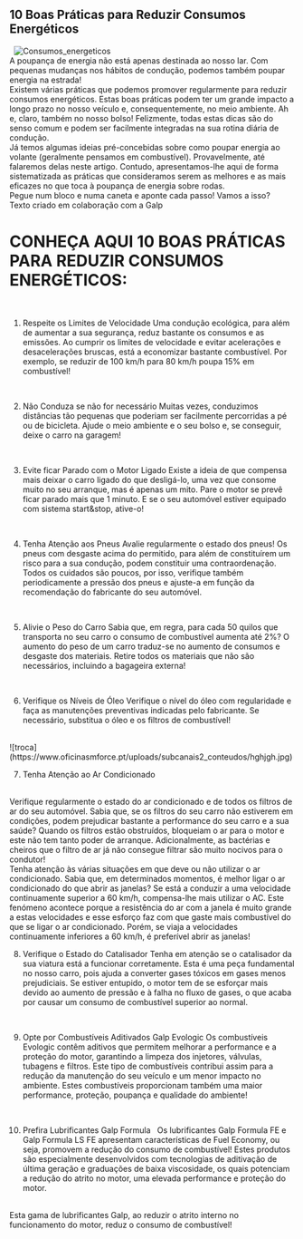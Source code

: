 ## 10 Boas Práticas para Reduzir Consumos Energéticos
&nbsp;
![Consumos_energeticos](https://www.oficinasmforce.pt/uploads/subcanais2/reduzirconsumos[1].jpg)
<br>
A poupança de energia não está apenas destinada ao nosso lar. Com pequenas mudanças nos hábitos de condução, podemos também poupar energia na estrada!
<br>
Existem várias práticas que podemos promover regularmente para reduzir consumos energéticos. Estas boas práticas podem ter um grande impacto a longo prazo no nosso veículo e, consequentemente, no meio ambiente. Ah e, claro, também no nosso bolso! Felizmente, todas estas dicas são do senso comum e podem ser facilmente integradas na sua rotina diária de condução.
<br>
Já temos algumas ideias pré-concebidas sobre como poupar energia ao volante (geralmente pensamos em combustível). Provavelmente, até falaremos delas neste artigo. Contudo, apresentamos-lhe aqui de forma sistematizada as práticas que consideramos serem as melhores e as mais eficazes no que toca à poupança de energia sobre rodas.
<br>
Pegue num bloco e numa caneta e aponte cada passo! Vamos a isso?
&nbsp;
Texto criado em colaboração com a Galp
<br>

# CONHEÇA AQUI 10 BOAS PRÁTICAS PARA REDUZIR CONSUMOS ENERGÉTICOS:
&nbsp;
1. Respeite os Limites de Velocidade
Uma condução ecológica, para além de aumentar a sua segurança, reduz bastante os consumos e as emissões. Ao cumprir os limites de velocidade e evitar acelerações e desacelerações bruscas, está a economizar bastante combustível. Por exemplo, se reduzir de 100 km/h para 80 km/h poupa 15% em combustível!
<br>

2. Não Conduza se não for necessário
Muitas vezes, conduzimos distâncias tão pequenas que poderiam ser facilmente percorridas a pé ou de bicicleta. Ajude o meio ambiente e o seu bolso e, se conseguir, deixe o carro na garagem!
<br>
 

3. Evite ficar Parado com o Motor Ligado
Existe a ideia de que compensa mais deixar o carro ligado do que desligá-lo, uma vez que consome muito no seu arranque, mas é apenas um mito. Pare o motor se prevê ficar parado mais que 1 minuto. E se o seu automóvel estiver equipado com sistema start&stop, ative-o!
<br>
 

4. Tenha Atenção aos Pneus
Avalie regularmente o estado dos pneus! Os pneus com desgaste acima do permitido, para além de constituírem um risco para a sua condução, podem constituir uma contraordenação. Todos os cuidados são poucos, por isso, verifique também periodicamente a pressão dos pneus e ajuste-a em função da recomendação do fabricante do seu automóvel.
<br>
 

5. Alivie o Peso do Carro
Sabia que, em regra, para cada 50 quilos que transporta no seu carro o consumo de combustível aumenta até 2%? O aumento do peso de um carro traduz-se no aumento de consumos e desgaste dos materiais. Retire todos os materiais que não são necessários, incluindo a bagageira externa!
<br>
 

6. Verifique os Níveis de Óleo
Verifique o nível do óleo com regularidade e faça as manutenções preventivas indicadas pelo fabricante. Se necessário, substitua o óleo e os filtros de combustível!
<br>
![troca](https://www.oficinasmforce.pt/uploads/subcanais2_conteudos/hghjgh.jpg)
<br>

7. Tenha Atenção ao Ar Condicionado
<br>
Verifique regularmente o estado do ar condicionado e de todos os filtros de ar do seu automóvel. Sabia que, se os filtros do seu carro não estiverem em condições, podem prejudicar bastante a performance do seu carro e a sua saúde? Quando os filtros estão obstruídos, bloqueiam o ar para o motor e este não tem tanto poder de arranque. Adicionalmente, as bactérias e cheiros que o filtro de ar já não consegue filtrar são muito nocivos para o condutor!
<br>
Tenha atenção às várias situações em que deve ou não utilizar o ar condicionado. Sabia que, em determinados momentos, é melhor ligar o ar condicionado do que abrir as janelas? Se está a conduzir a uma velocidade continuamente superior a 60 km/h, compensa-lhe mais utilizar o AC. Este fenómeno acontece porque a resistência do ar com a janela é muito grande a estas velocidades e esse esforço faz com que gaste mais combustível do que se ligar o ar condicionado. Porém, se viaja a velocidades continuamente inferiores a 60 km/h, é preferível abrir as janelas!
<br>

8. Verifique o Estado do Catalisador
Tenha em atenção se o catalisador da sua viatura está a funcionar corretamente. Esta é uma peça fundamental no nosso carro, pois ajuda a converter gases tóxicos em gases menos prejudiciais. Se estiver entupido, o motor tem de se esforçar mais devido ao aumento de pressão e à falha no fluxo de gases, o que acaba por causar um consumo de combustível superior ao normal.
<br>
 

9. Opte por Combustíveis Aditivados Galp Evologic
Os combustíveis Evologic contêm aditivos que permitem melhorar a performance e a proteção do motor, garantindo a limpeza dos injetores, válvulas, tubagens e filtros. Este tipo de combustíveis contribui assim para a redução da manutenção do seu veículo e um menor impacto no ambiente. Estes combustíveis proporcionam também uma maior performance, proteção, poupança e qualidade do ambiente!
<br>

10. Prefira Lubrificantes Galp Formula
&nbsp;
Os lubrificantes Galp Formula FE e Galp Formula LS FE apresentam características de Fuel Economy, ou seja, promovem a redução do consumo de combustível! Estes produtos são especialmente desenvolvidos com tecnologias de aditivação de última geração e graduações de baixa viscosidade, os quais potenciam a redução do atrito no motor, uma elevada performance e proteção do motor.
<br>
Esta gama de lubrificantes Galp, ao reduzir o atrito interno no funcionamento do motor, reduz o consumo de combustível!